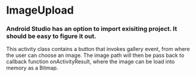 # ImageUpload

### Android Studio has an option to import exisiting project. It should be easy to figure it out.

This activity class contains a button that invokes gallery event, from where the user can choose an image. The image path will then be pass back to callback function onActivityResult, where the image can be
load into memory as a Bitmap.

